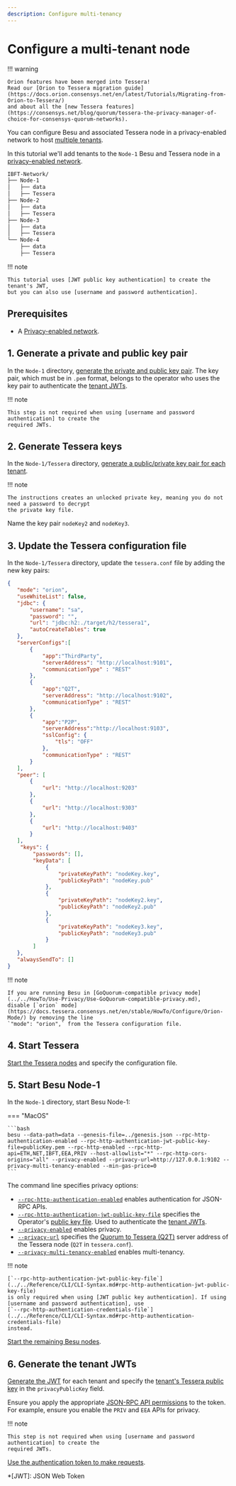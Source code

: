 ```yaml
---
description: Configure multi-tenancy
---
```


# Configure a multi-tenant node

!!! warning

    Orion features have been merged into Tessera!
    Read our [Orion to Tessera migration guide](https://docs.orion.consensys.net/en/latest/Tutorials/Migrating-from-Orion-to-Tessera/)
    and about all the [new Tessera features](https://consensys.net/blog/quorum/tessera-the-privacy-manager-of-choice-for-consensys-quorum-networks).

You can configure Besu and associated Tessera node in a privacy-enabled network to host
[multiple tenants](../../Concepts/Privacy/Multi-Tenancy.md).

In this tutorial we'll add tenants to the `Node-1` Besu and Tessera node in a
[privacy-enabled network](Configuring-Privacy.md).

```bash
IBFT-Network/
├── Node-1
│   ├── data
│   ├── Tessera
├── Node-2
│   ├── data
│   ├── Tessera
├── Node-3
│   ├── data
│   ├── Tessera
└── Node-4
    ├── data
    ├── Tessera
```

!!! note

    This tutorial uses [JWT public key authentication] to create the tenant's JWT,
    but you can also use [username and password authentication].

## Prerequisites

* A [Privacy-enabled network](Configuring-Privacy.md).

## 1. Generate a private and public key pair

In the `Node-1` directory, [generate the private and public key pair]. The key pair, which must be
in `.pem` format, belongs to the operator who uses the key pair to authenticate the
[tenant JWTs](#7-generate-the-tenant-jwts).

!!! note

    This step is not required when using [username and password authentication] to create the
    required JWTs.

## 2. Generate Tessera keys

In the `Node-1/Tessera` directory,
[generate a public/private key pair for each tenant](Configuring-Privacy.md#2-generate-tessera-keys).

!!! note

    The instructions creates an unlocked private key, meaning you do not need a password to decrypt
    the private key file.

Name the key pair `nodeKey2` and `nodeKey3`.

## 3. Update the Tessera configuration file

In the `Node-1/Tessera` directory, update the `tessera.conf` file by adding the new key pairs:

```json
{
   "mode": "orion",
   "useWhiteList": false,
   "jdbc": {
       "username": "sa",
       "password": "",
       "url": "jdbc:h2:./target/h2/tessera1",
       "autoCreateTables": true
   },
   "serverConfigs":[
       {
           "app":"ThirdParty",
           "serverAddress": "http://localhost:9101",
           "communicationType" : "REST"
       },
       {
           "app":"Q2T",
           "serverAddress": "http://localhost:9102",
           "communicationType" : "REST"
       },
       {
           "app":"P2P",
           "serverAddress":"http://localhost:9103",
           "sslConfig": {
               "tls": "OFF"
           },
           "communicationType" : "REST"
       }
   ],
   "peer": [
       {
           "url": "http://localhost:9203"
       },
       {
           "url": "http://localhost:9303"
       },
       {
           "url": "http://localhost:9403"
       }
   ],
    "keys": {
        "passwords": [],
        "keyData": [
            {
                "privateKeyPath": "nodeKey.key",
                "publicKeyPath": "nodeKey.pub"
            },
            {
                "privateKeyPath": "nodeKey2.key",
                "publicKeyPath": "nodeKey2.pub"
            },
            {
                "privateKeyPath": "nodeKey3.key",
                "publicKeyPath": "nodeKey3.pub"
            }
        ]
   },
   "alwaysSendTo": []
}
```

!!! note

    If you are running Besu in [GoQuorum-compatible privacy mode](../../HowTo/Use-Privacy/Use-GoQuorum-compatible-privacy.md),
    disable [`orion` mode](https://docs.tessera.consensys.net/en/stable/HowTo/Configure/Orion-Mode/) by removing the line
    `"mode": "orion",` from the Tessera configuration file.

## 4. Start Tessera

[Start the Tessera nodes](Configuring-Privacy.md#4-start-the-tessera-nodes) and specify
the configuration file.

## 5. Start Besu Node-1

In the `Node-1` directory, start Besu Node-1:

=== "MacOS"

    ```bash
    besu --data-path=data --genesis-file=../genesis.json --rpc-http-authentication-enabled --rpc-http-authentication-jwt-public-key-file=publicKey.pem --rpc-http-enabled --rpc-http-api=ETH,NET,IBFT,EEA,PRIV --host-allowlist="*" --rpc-http-cors-origins="all" --privacy-enabled --privacy-url=http://127.0.0.1:9102 --privacy-multi-tenancy-enabled --min-gas-price=0
    ```

The command line specifies privacy options:

* [`--rpc-http-authentication-enabled`](../../Reference/CLI/CLI-Syntax.md#rpc-http-authentication-enabled)
  enables authentication for JSON-RPC APIs.
* [`--rpc-http-authentication-jwt-public-key-file`](../../Reference/CLI/CLI-Syntax.md#rpc-http-authentication-jwt-public-key-file)
  specifies the Operator's [public key file](#1-generate-a-private-and-public-key-pair). Used to
  authenticate the [tenant JWTs](#7-generate-the-tenant-jwts).
* [`--privacy-enabled`](../../Reference/CLI/CLI-Syntax.md#privacy-enabled) enables privacy.
* [`--privacy-url`](../../Reference/CLI/CLI-Syntax.md#privacy-url) specifies the
    [Quorum to Tessera (Q2T)] server address of the Tessera node (`Q2T` in `tessera.conf`).
* [`--privacy-multi-tenancy-enabled`](../../Reference/CLI/CLI-Syntax.md#privacy-multi-tenancy-enabled)
  enables multi-tenancy.

!!! note

    [`--rpc-http-authentication-jwt-public-key-file`](../../Reference/CLI/CLI-Syntax.md#rpc-http-authentication-jwt-public-key-file)
    is only required when using [JWT public key authentication]. If using
    [username and password authentication], use
    [`--rpc-http-authentication-credentials-file`](../../Reference/CLI/CLI-Syntax.md#rpc-http-authentication-credentials-file)
    instead.

[Start the remaining Besu nodes](Configuring-Privacy.md#7-start-besu-node-2).

## 6. Generate the tenant JWTs

[Generate the JWT](../../how-to/use-besu-api/authenticate.md#2-create-the-jwt) for each tenant
and specify the [tenant's Tessera public key](#2-generate-tessera-keys) in the `privacyPublicKey`
field.

Ensure you apply the appropriate
[JSON-RPC API permissions](../../how-to/use-besu-api/authenticate.md#json-rpc-permissions) to the
token. For example, ensure you enable the `PRIV` and `EEA` APIs for privacy.

!!! note

    This step is not required when using [username and password authentication] to create the
    required JWTs.

[Use the authentication token to make requests].

<!-- Links -->
[JWT public key authentication]: ../../how-to/use-besu-api/authenticate.md#jwt-public-key-authentication
[username and password authentication]: ../../how-to/use-besu-api/authenticate.md#username-and-password-authentication
[generate the private and public key pair]: ../../how-to/use-besu-api/authenticate.md#1-generate-a-private-and-public-key-pair
[Use the authentication token to make requests]: ../../how-to/use-besu-api/authenticate.md#using-an-authentication-token-to-make-requests
[Quorum to Tessera (Q2T)]: https://docs.tessera.consensys.net/Concepts/TesseraAPI/#quorum-to-tessera-api
<!-- Abbreviations -->
*[JWT]: JSON Web Token
